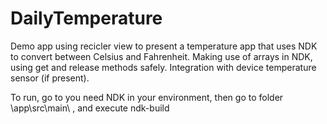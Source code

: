 # DailyTemperature

Demo app using recicler view to present a temperature app that uses NDK to convert between Celsius and Fahrenheit. 
Making use of arrays in NDK, using get and release methods safely.
Integration with device temperature sensor (if present).

To run, go to you need NDK in your environment, then go to folder \app\src\main\ , and execute ndk-build





